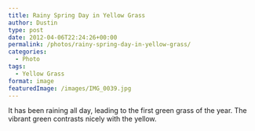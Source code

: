 ```yaml
---
title: Rainy Spring Day in Yellow Grass
author: Dustin
type: post
date: 2012-04-06T22:24:26+00:00
permalink: /photos/rainy-spring-day-in-yellow-grass/
categories:
  - Photo
tags:
  - Yellow Grass
format: image
featuredImage: /images/IMG_0039.jpg
---
```


It has been raining all day, leading to the first green grass of the year. The vibrant green contrasts nicely with the yellow.
